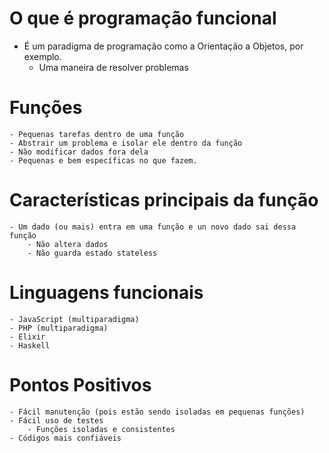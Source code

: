 # O que é programação funcional
- É um paradigma de programação como a Orientação a Objetos, por exemplo.
    - Uma maneira de resolver problemas

# Funções
    - Pequenas tarefas dentro de uma função
    - Abstrair um problema e isolar ele dentro da função
    - Não modificar dados fora dela
    - Pequenas e bem específicas no que fazem.

# Características principais da função
    - Um dado (ou mais) entra em uma função e un novo dado sai dessa função
        - Não altera dados
        - Não guarda estado stateless

# Linguagens funcionais
    - JavaScript (multiparadigma)
    - PHP (multiparadigma)
    - Elixir
    - Haskell

# Pontos Positivos
    - Fácil manutenção (pois estão sendo isoladas em pequenas funções)
    - Fácil uso de testes
        - Funções isoladas e consistentes
    - Códigos mais confiáveis
